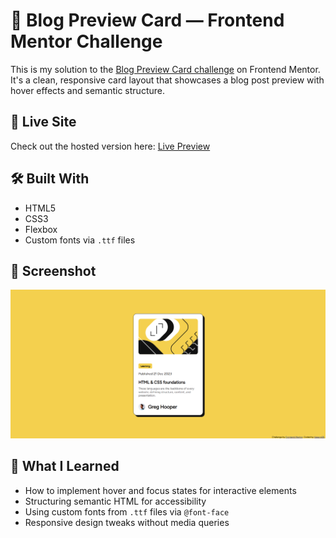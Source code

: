 # 📰 Blog Preview Card — Frontend Mentor Challenge

This is my solution to the [Blog Preview Card challenge](https://www.frontendmentor.io/solutions/blog-preview-card-solution-12RLDcFbHC) on Frontend Mentor. It's a clean, responsive card layout that showcases a blog post preview with hover effects and semantic structure.

## 🚀 Live Site  
Check out the hosted version here: [Live Preview](https://kakarot26.github.io/Blog-Preview-FM-Solution/)

## 🛠️ Built With
- HTML5
- CSS3
- Flexbox
- Custom fonts via `.ttf` files

## 📸 Screenshot
![Blog Preview Card Screenshot](docs/assets/images/screenshot.png)

## 🎯 What I Learned
- How to implement hover and focus states for interactive elements
- Structuring semantic HTML for accessibility
- Using custom fonts from `.ttf` files via `@font-face`
- Responsive design tweaks without media queries

